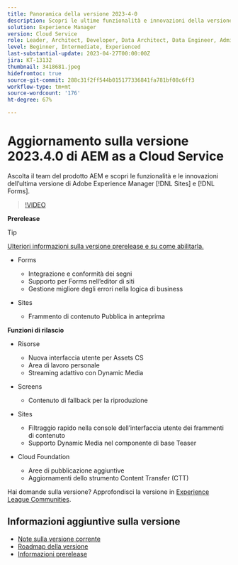 ```yaml
---
title: Panoramica della versione 2023-4-0
description: Scopri le ultime funzionalità e innovazioni della versione 2023-2-0 di Adobe Experience Manager [!DNL Forms] e [!DNL Sites].
solution: Experience Manager
version: Cloud Service
role: Leader, Architect, Developer, Data Architect, Data Engineer, Admin, User
level: Beginner, Intermediate, Experienced
last-substantial-update: 2023-04-27T00:00:00Z
jira: KT-13132
thumbnail: 3418681.jpeg
hidefromtoc: true
source-git-commit: 288c31f2ff544b015177336841fa781bf08c6ff3
workflow-type: tm+mt
source-wordcount: '176'
ht-degree: 67%

---
```


# Aggiornamento sulla versione 2023.4.0 di AEM as a Cloud Service

Ascolta il team del prodotto AEM e scopri le funzionalità e le innovazioni dell’ultima versione di Adobe Experience Manager [!DNL Sites] e [!DNL Forms].

>[!VIDEO](https://video.tv.adobe.com/v/3418681/?learn=on)

**Prerelease**

>[!TIP]
>
>[Ulteriori informazioni sulla versione prerelease e su come abilitarla.](https://experienceleague.adobe.com/docs/experience-manager-cloud-service/content/release-notes/prerelease.html?lang=it)

* Forms
   * Integrazione e conformità dei segni
   * Supporto per Forms nell’editor di siti
   * Gestione migliore degli errori nella logica di business

* Sites
   * Frammento di contenuto Pubblica in anteprima

**Funzioni di rilascio**

* Risorse
   * Nuova interfaccia utente per Assets CS
   * Area di lavoro personale
   * Streaming adattivo con Dynamic Media

* Screens
   * Contenuto di fallback per la riproduzione

* Sites
   * Filtraggio rapido nella console dell’interfaccia utente dei frammenti di contenuto
   * Supporto Dynamic Media nel componente di base Teaser

* Cloud Foundation
   * Aree di pubblicazione aggiuntive
   * Aggiornamenti dello strumento Content Transfer (CTT)

Hai domande sulla versione?  Approfondisci la versione in [Experience League Communities](https://adobe.ly/3KCfab0).

## Informazioni aggiuntive sulla versione

* [Note sulla versione corrente](https://experienceleague.adobe.com/docs/experience-manager-cloud-service/content/release-notes/home.html?lang=it)
* [Roadmap della versione](https://experienceleague.adobe.com/docs/experience-manager-release-information/aem-release-updates/update-releases-roadmap.html?lang=it)
* [Informazioni prerelease](https://experienceleague.adobe.com/docs/experience-manager-cloud-service/content/release-notes/prerelease.html?lang=it)
